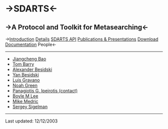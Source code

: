 ->SDARTS<-
  ======

->A Protocol and Toolkit for Metasearching<-
  ----------------------------------------

->[Introduction](https://github.com/ipeirotis/SDARTS/edit/master/introduction.md) [Details](https://github.com/ipeirotis/SDARTS/blob/master/details.md) [SDARTS API](https://github.com/ipeirotis/SDARTS/blob/master/sdartsapi.md) [Publications & Presentations](https://github.com/ipeirotis/SDARTS/blob/master/publications.md) [Download](https://github.com/ipeirotis/SDARTS/blob/master/download.md)	[Documentation](https://github.com/ipeirotis/SDARTS/blob/master/documentation.md) People<-

* * *

 * [Jiangcheng Bao](mailto:jb605@cs.columbia.edu)
 * [Tom Barry](mailto:tjbarry@earthlink.net)
 * [Alexander Besidski](mailto:ab2012@columbia.edu)
 * [Yan Besidski](mailto:yb2005@columbia.edu)
 * [Luis Gravano](mailto:gravano@cs.columbia.edu)
 * [Noah Green](mailto:ngreen@cs.columbia.edu)
 * [Panagiotis G. Ipeirotis (contact)](mailto:pirot@cs.columbia.edu)
 * [Boyle M Lee](mailto:bml13@columbia.edu)
 * [Mike Medric](mailto:mfm18@columbia.edu)
 * [Sergey Sigelman](mailto:ss1792@cs.columbia.edu)
 
* * *

Last updated: 12/12/2003